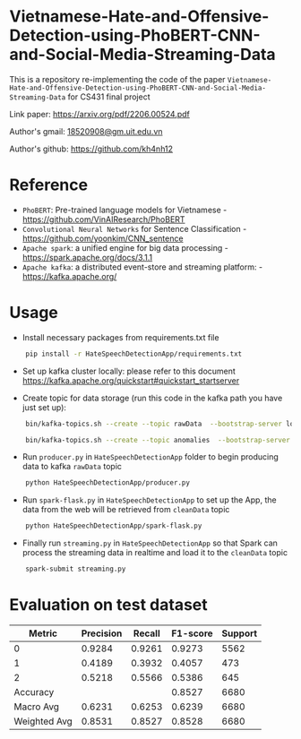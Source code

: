 # Vietnamese-Hate-and-Offensive-Detection-using-PhoBERT-CNN-and-Social-Media-Streaming-Data
This is a repository re-implementing the code of the paper ```Vietnamese-Hate-and-Offensive-Detection-using-PhoBERT-CNN-and-Social-Media-Streaming-Data```  for CS431 final project

Link paper: https://arxiv.org/pdf/2206.00524.pdf

Author's gmail: 18520908@gm.uit.edu.vn

Author's github: https://github.com/kh4nh12

# Reference
- ```PhoBERT```: Pre-trained language models for Vietnamese - https://github.com/VinAIResearch/PhoBERT
- ```Convolutional Neural Networks``` for Sentence Classification - https://github.com/yoonkim/CNN_sentence
- ```Apache spark```: a unified engine for big data processing - https://spark.apache.org/docs/3.1.1
- ```Apache kafka```: a distributed event-store and streaming platform: - https://kafka.apache.org/

# Usage
- Install necessary packages from requirements.txt file
```bash
    pip install -r HateSpeechDetectionApp/requirements.txt
```

- Set up kafka cluster locally: please refer to this document https://kafka.apache.org/quickstart#quickstart_startserver

- Create topic for data storage (run this code in the kafka path you have just set up): 
```bash
    bin/kafka-topics.sh --create --topic rawData  --bootstrap-server localhost:9092

    bin/kafka-topics.sh --create --topic anomalies  --bootstrap-server localhost:9092
```

- Run ```producer.py``` in ```HateSpeechDetectionApp``` folder to begin producing data to kafka ```rawData``` topic
```bash
    python HateSpeechDetectionApp/producer.py
```

- Run ```spark-flask.py``` in ```HateSpeechDetectionApp``` to set up the App, the data from the web will be retrieved from ```cleanData``` topic
```bash
    python HateSpeechDetectionApp/spark-flask.py
```

- Finally run ```streaming.py``` in ```HateSpeechDetectionApp``` so that Spark can process the streaming data in realtime and load it to the ```cleanData``` topic
```bash
    spark-submit streaming.py
```



# Evaluation on test dataset
| Metric | Precision | Recall | F1-score | Support |
|---|---|---|---|---|
| 0 | 0.9284 | 0.9261 | 0.9273 | 5562 |
| 1 | 0.4189 | 0.3932 | 0.4057 | 473 |
| 2 | 0.5218 | 0.5566 | 0.5386 | 645 |
| Accuracy | | | 0.8527 | 6680 |
| Macro Avg | 0.6231 | 0.6253 | 0.6239 | 6680 |
| Weighted Avg | 0.8531 | 0.8527 | 0.8528 | 6680 |
